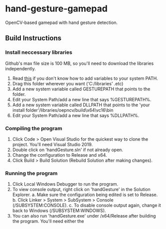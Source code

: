 # hand-gesture-gamepad
OpenCV-based gamepad with hand gesture detection.

## Build Instructions

### Install neccessary libraries

Github's max file size is 100 MB, so you'll need to download the libraries independently. 

1. Read [this](https://www.imatest.com/docs/editing-system-environment-variables/#Windows) if you don't know how to add variables to your system PATH.
2. Drag this folder wherever you want ('C:/libraries' .etc)
3. Add a new system variable called GESTUREPATH that points to the folder.
4. Edit your System Path/add a new line that says %GESTUREPATH%.
5. Add a new system variable called DLLPATH that points to the 'your install folder'/libraries/oepncv/build\x64\vc16\bin
6. Edit your System Path/add a new line that says %DLLPATH%.

### Compiling the program

1. Click Code > Open Visual Studio for the quickest way to clone the project. You'll need Visual Studio 2019.
2. Double click on 'handGesture.sln' if not already open.
3. Change the configuration to Release and x64.
4. Click Build > Build Solution (Rebuild Solution after making changes).

### Running the program

1. Click Local Windows Debugger to run the program.
2. To view console output, right click on 'handGesture' in the Solution Explorer.
  a. Make sure the configuration being edited is set to Release.
  b. Click Linker > System > SubSystem > Console (/SUBSYSTEM:CONSOLE).
  c. To disable console output again, change it back to Windows (/SUBSYSTEM:WINDOWS).
3. You can also run 'handGesture.exe' under /x64/Release after building the program. You'll need either the 
